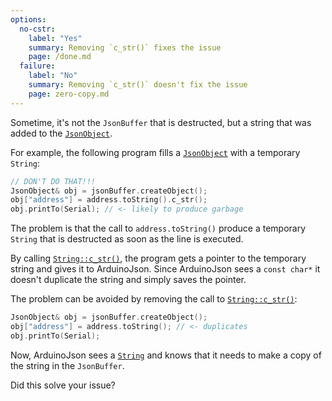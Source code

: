 ```yaml
---
options:
  no-cstr:
    label: "Yes"
    summary: Removing `c_str()` fixes the issue
    page: /done.md
  failure:
    label: "No"
    summary: Removing `c_str()` doesn't fix the issue
    page: zero-copy.md
---
```


Sometime, it's not the `JsonBuffer` that is destructed, but a string that was added to the [`JsonObject`](/v5/api/jsonobject/).

For example, the following program fills a [`JsonObject`](/v5/api/jsonobject/) with a temporary `String`:

```c++
// DON'T DO THAT!!!
JsonObject& obj = jsonBuffer.createObject();
obj["address"] = address.toString().c_str();
obj.printTo(Serial); // <- likely to produce garbage
```

The problem is that the call to `address.toString()` produce a temporary `String` that is destructed as soon as the line is executed.

By calling [`String::c_str()`](https://www.arduino.cc/reference/en/language/variables/data-types/string/functions/c_str/), the program gets a pointer to the temporary string and gives it to ArduinoJson. Since ArduinoJson sees a `const char*` it doesn't duplicate the string and simply saves the pointer.

The problem can be avoided by removing the call to [`String::c_str()`](https://www.arduino.cc/reference/en/language/variables/data-types/string/functions/c_str/):

```c++
JsonObject& obj = jsonBuffer.createObject();
obj["address"] = address.toString(); // <- duplicates
obj.printTo(Serial);
```

Now, ArduinoJson sees a [`String`](https://www.arduino.cc/reference/en/language/variables/data-types/stringobject/) and knows that it needs to make a copy of the string in the `JsonBuffer`.

Did this solve your issue?
